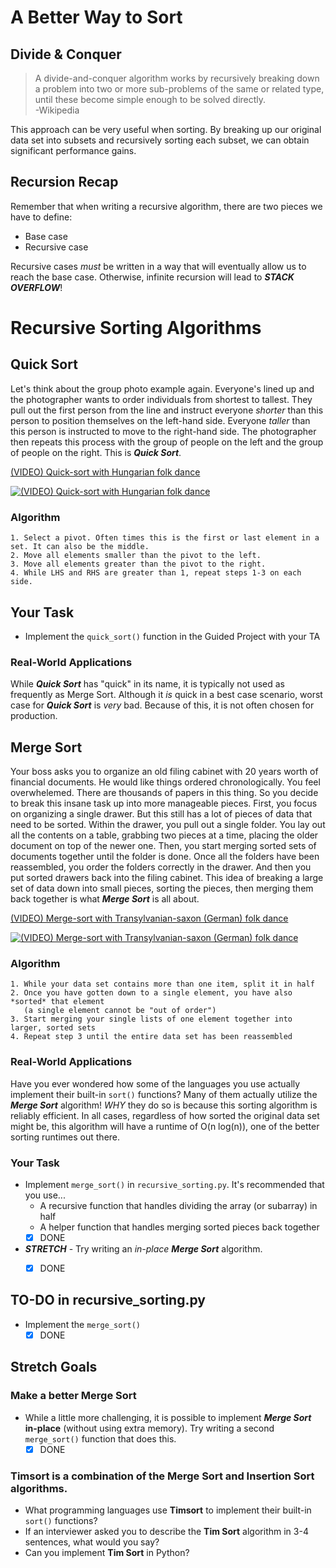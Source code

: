 # A Better Way to Sort

## Divide & Conquer
>A divide-and-conquer algorithm works by recursively breaking down a problem into two or more sub-problems of the same or related type, until these become simple enough to be solved directly.  
-Wikipedia

This approach can be very useful when sorting. By breaking up our original data set into subsets and recursively sorting each subset, we can obtain significant performance gains.

## Recursion Recap
Remember that when writing a recursive algorithm, there are two pieces we have to define:
- Base case
- Recursive case

Recursive cases *must* be written in a way that will eventually allow us to reach the base case. Otherwise, infinite recursion will lead to ***STACK OVERFLOW***!

# Recursive Sorting Algorithms

## Quick Sort
Let's think about the group photo example again. Everyone's lined up and the photographer wants to order individuals from shortest to tallest. They pull out the first person from the line and instruct everyone *shorter* than this person to position themselves on the left-hand side. Everyone *taller* than this person is instructed to move to the right-hand side. The photographer then repeats this process with the group of people on the left and the group of people on the right. This is ***Quick Sort***.

[(VIDEO) Quick-sort with Hungarian folk dance](https://www.youtube.com/watch?v=ywWBy6J5gz8)

[![(VIDEO) Quick-sort with Hungarian folk dance](https://i.ytimg.com/vi/ywWBy6J5gz8/hqdefault.jpg)](https://www.youtube.com/watch?v=ywWBy6J5gz8)


### Algorithm
```
1. Select a pivot. Often times this is the first or last element in a set. It can also be the middle.
2. Move all elements smaller than the pivot to the left. 
3. Move all elements greater than the pivot to the right.
4. While LHS and RHS are greater than 1, repeat steps 1-3 on each side.
```

## Your Task
- Implement the `quick_sort()` function in the Guided Project with your TA


### Real-World Applications
While ***Quick Sort*** has "quick" in its name, it is typically not used as frequently as Merge Sort. Although it *is* quick in a best case scenario, worst case for ***Quick Sort*** is *very* bad. Because of this, it is not often chosen for production.



## Merge Sort
Your boss asks you to organize an old filing cabinet with 20 years worth of financial documents. He would like things ordered chronologically. You feel overwhelemed. There are thousands of papers in this thing.
So you decide to break this insane task up into more manageable pieces. First, you focus on organizing a single drawer. But this still has a lot of pieces of data that need to be sorted. Within the drawer, you pull out a single folder. You lay out all the contents on a table, grabbing two pieces at a time, placing the older document on top of the newer one. Then, you start merging sorted sets of documents together until the folder is done. Once all the folders have been reassembled, you order the folders correctly in the drawer. And then you put sorted drawers back into the filing cabinet. This idea of breaking a large set of data down into small pieces, sorting the pieces, then merging them back together is what ***Merge Sort*** is all about.  

[(VIDEO) Merge-sort with Transylvanian-saxon (German) folk dance](https://www.youtube.com/watch?v=XaqR3G_NVoo)  

[![(VIDEO) Merge-sort with Transylvanian-saxon (German) folk dance](https://i.ytimg.com/vi/XaqR3G_NVoo/hqdefault.jpg)](https://www.youtube.com/watch?v=XaqR3G_NVoo)


### Algorithm
```
1. While your data set contains more than one item, split it in half
2. Once you have gotten down to a single element, you have also *sorted* that element 
   (a single element cannot be "out of order")
3. Start merging your single lists of one element together into larger, sorted sets
4. Repeat step 3 until the entire data set has been reassembled
```


### Real-World Applications
Have you ever wondered how some of the languages you use actually implement their built-in `sort()` functions? Many of them actually utilize the ***Merge Sort*** algorithm! *WHY* they do so is because this sorting algorithm is reliably efficient. In all cases, regardless of how sorted the original data set might be, this algorithm will have a runtime of O(n log(n)), one of the better sorting runtimes out there.

### Your Task 
- Implement `merge_sort()` in `recursive_sorting.py`. It's recommended that you use...
  - A recursive function that handles dividing the array (or subarray) in half
  - A helper function that handles merging sorted pieces back together
  - [X] DONE
- ***STRETCH*** - Try writing an *in-place* ***Merge Sort*** algorithm.
  - [X] DONE


## TO-DO in recursive_sorting.py
- Implement the `merge_sort()`
  - [X] DONE

## Stretch Goals

### Make a better Merge Sort
- While a little more challenging, it is possible to implement ***Merge Sort*** **in-place** (without using extra memory). Try writing a second `merge_sort()` function that does this.
  - [X] DONE

### Timsort is a combination of the Merge Sort and Insertion Sort algorithms.
- What programming languages use **Timsort** to implement their built-in `sort()` functions?
- If an interviewer asked you to describe the **Tim Sort** algorithm in 3-4 sentences, what would you say?
- Can you implement **Tim Sort** in Python?
